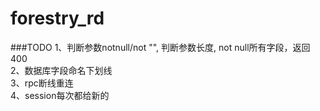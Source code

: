 # forestry_rd

###TODO
1、判断参数notnull/not "", 判断参数长度, not null所有字段，返回400  
2、数据库字段命名下划线  
3、rpc断线重连  
4、session每次都给新的
